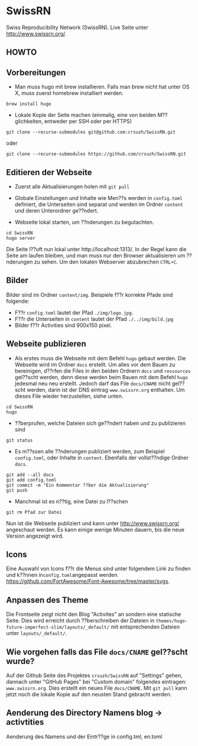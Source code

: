 # SwissRN
Swiss Reproducibility Network (SwissRN). Live Seite unter http://www.swissrn.org/.

## HOWTO

## Vorbereitungen
- Man muss hugo mit brew installieren. Falls man brew nicht hat unter OS X, muss zuerst homebrew installiert werden.

```
brew install hugo
```

- Lokale Kopie der Seite machen (einmalig, eine von beiden M??glichkeiten, entweder per SSH oder per HTTPS)

```
git clone --recurse-submodules git@github.com:crsuzh/SwissRN.git
```

oder

```
git clone --recurse-submodules https://github.com/crsuzh/SwissRN.git
```

## Editieren der Webseite

- Zuerst alle Aktualisierungen holen mit `git pull`

- Globale Einstellungen und Inhalte wie Men??s werden in `config.toml` definiert, die Unterseiten sind separat und werden im Ordner `content` und deren Unterordner ge??ndert.

- Webseite lokal starten, um ??nderungen zu begutachten.
```
cd SwissRN
hugo server
```

Die Seite l??uft nun lokal unter http://localhost:1313/. In der Regel kann die Seite am laufen bleiben, und man muss nur den Browser aktualisieren um ??nderungen zu sehen. Um den lokalen Webserver abzubrechen `CTRL+C`.

## Bilder

Bilder sind im Ordner `content/img`. Beispiele f??r korrekte Pfade sind folgende:
- F??r `config.toml` lautet der Pfad `./img/logo.jpg`.
- F??r die Unterseiten in `content` lautet der Pfad `./../img/bild.jpg`
- Bilder f??r Activities sind 900x150 pixel.

## Webseite publizieren

- Als erstes muss die Webseite mit dem Befehl `hugo` gebaut werden. Die Webseite wird im Ordner `docs` erstellt. Um alles vor dem Bauen zu bereinigen, d??rfen die Files in den beiden Ordnern `docs` und `ressources` gel??scht werden, denn diese werden beim Bauen mit dem Befehl `hugo` jedesmal neu neu erstellt. Jedoch darf das File `docs/CNAME` nicht gel??scht werden, darin ist der DNS eintrag `www.swissrn.org` enthalten. Um dieses File wieder herzustellen, siehe unten.

```
cd SwissRN
hugo
```

- ??berprufen, welche Dateien sich ge??ndert haben und zu publizieren sind

```
git status
```

- Es m??ssen alle ??nderungen publiziert werden, zum Beispiel `config.toml`, oder Inhalte in `content`. Ebenfalls der vollst??ndige Ordner `docs`.

```
git add --all docs
git add config.toml
git commit -m "Ein Kommentar ??ber die Aktualisierung"
git push
```

- Manchmal ist es n??tig, eine Datei zu l??schen
```
git rm Pfad zur Datei
```

Nun ist die Webseite publiziert und kann unter http://www.swissrn.org/ angeschaut werden. Es kann einige wenige Minuten dauern, bis die neue Version angezeigt wird.


## Icons
Eine Auswahl von Icons f??r die Menus sind unter folgendem Link zu finden und k??nnen in`config.toml`angepasst werden.  https://github.com/FortAwesome/Font-Awesome/tree/master/svgs.

## Anpassen des Theme
Die Frontseite zeigt nicht den Blog "Activites" an sondern eine statische Seite. Dies wird erreicht durch ??berschreiben der Dateien in `themes/hugo-future-imperfect-slim/layouts/_default/` mit entsprechenden Dateien unter `layouts/_default/`.

## Wie vorgehen falls das File `docs/CNAME` gel??scht wurde?
Auf der Github Seite des Projektes `crsuzh/SwissRN` auf "Settings" gehen, dannach unter "GitHub Pages" bei "Custom domain" folgendes eintragen: `www.swissrn.org`. Dies erstellt ein neues File `docs/CNAME`. Mit `git pull` kann jetzt noch die lokale Kopie auf den neusten Stand gebracht werden.

## Aenderung des Directory Namens blog -> activtities
Aenderung des Namens und der Eintr??ge in config.tml, en.toml

